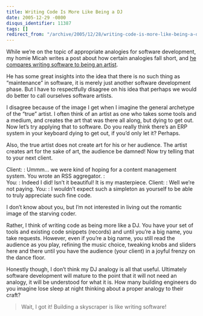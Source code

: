 ```yaml
---
title: Writing Code Is More Like Being a DJ
date: 2005-12-29 -0800
disqus_identifier: 11387
tags: []
redirect_from: "/archive/2005/12/28/writing-code-is-more-like-being-a-dj.aspx/"
---
```


While we’re on the topic of appropriate analogies for software
development, my homie Micah writes a post about how certain analogies
fall short, and [he compares writing software to being an
artist](http://micahdylan.com/archive/2005/12/29/EngineeringistoSoftwareWhatForestryistoBallet.aspx?Pending=true).

He has some great insights into the idea that there is no such thing as
“maintenance” in software, it is merely just another software
development phase. But I have to respectfully disagree on his idea that
perhaps we would do better to call ourselves software artists.

I disagree because of the image I get when I imagine the general
archetype of the “true” artist. I often think of an artist as one who
takes some tools and a medium, and creates the art that was there all
along, but dying to get out. Now let’s try applying that to software. Do
you really think there’s an ERP system in your keyboard dying to get
out, if you’d only let it? Perhaps.

Also, the true artist does not create art for his or her audience. The
artist creates art for the sake of art, the audience be damned! Now try
telling that to your next client.

Client:
:   Ummm... we were kind of hoping for a content management system. You
    wrote an RSS aggregator.
:   
You:
:   Indeed I did! Isn’t it beautiful! It is my masterpiece.
Client:
:   Well we’re not paying.
You:
:   I wouldn’t expect such a simpleton as yourself to be able to truly
    appreciate such fine code.

I don’t know about you, but I’m not interested in living out the
romantic image of the starving coder.

Rather, I think of writing code as being more like a DJ. You have your
set of tools and existing code snippets (records) and until you’re a big
name, you take requests. However, even if you’re a big name, you still
read the audience as you play, refining the music choice, tweaking knobs
and sliders here and there until you have the audience (your client) in
a joyful frenzy on the dance floor.

Honestly though, I don’t think my DJ analogy is all that useful.
Ultimately software development will mature to the point that it will
not need an analogy, it will be understood for what it is. How many
building engineers do you imagine lose sleep at night thinking about a
proper analogy to their craft?

> Wait, I got it! Building a skyscraper is like writing software!

